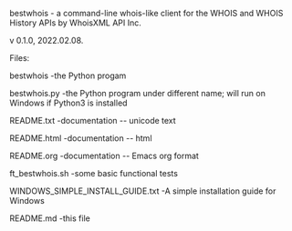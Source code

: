 bestwhois - a command-line whois-like client for the WHOIS and WHOIS History APIs by WhoisXML API Inc.

v 0.1.0, 2022.02.08.

Files:

bestwhois       -the Python progam

bestwhois.py    -the Python program under different name; will run on Windows if Python3 is installed

README.txt      -documentation -- unicode text

README.html     -documentation -- html

README.org      -documentation -- Emacs org format

ft_bestwhois.sh -some basic functional tests

WINDOWS_SIMPLE_INSTALL_GUIDE.txt -A simple installation guide for Windows

README.md       -this file

